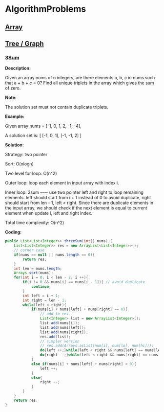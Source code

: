 # AlgorithmProblems

## [Array](https://github.com/yingyingzhuzhu/AlgorithmProblems/tree/master/array)
## [Tree / Graph](https://github.com/yingyingzhuzhu/AlgorithmProblems/tree/master/tree)


### [3Sum](https://leetcode.com/problems/3sum/description)

__Description:__

Given an array nums of n integers, are there elements a, b, c in nums such that a + b + c = 0? Find all unique triplets in the array which gives the sum of zero.

__Note:__

The solution set must not contain duplicate triplets.

__Example:__

Given array nums = [-1, 0, 1, 2, -1, -4],

A solution set is:
[
  [-1, 0, 1],
  [-1, -1, 2]
]

__Solution:__

Strategy: two pointer

Sort: O(nlogn)

Two level for loop: O(n^2)

Outer loop: loop each element in input array with index i.

Inner loop: 2sum ---- use two pointer left and right to loop remaining elements. left should start from i + 1 instead of 0 to avoid duplicate, right should start from len - 1, left < right. Since there are duplicate elements in the input array, we should check if the next element is equal to current element when update i, left and right index.

Total time complexity: O(n^2)

__Coding:__

```Java
public List<List<Integer>> threeSum(int[] nums) {
    List<List<Integer>> res = new ArrayList<List<Integer>>();
    // corner case
    if(nums == null || nums.length == 0){
        return res;
    }
    int len = nums.length;
    Arrays.sort(nums);
    for(int i = 0; i < len - 2; i ++){
        if(i != 0 && nums[i] == nums[i - 1]){ // avoid duplicate
            continue;
        }
        int left = i + 1;
        int right = len - 1;
        while(left < right){
            if(nums[i] + nums[left] + nums[right] == 0){
                // add to res
                List<Integer> list = new ArrayList<Integer>();
                list.add(nums[i]);
                list.add(nums[left]);
                list.add(nums[right]);
                res.add(list);
                // simpler version
                // res.add(Arrays.asList(num[i], num[lo], num[hi]));
                do{left ++;}while(left < right && nums[left] == nums[left - 1]); // avoid duplicate
                do{right --;}while(left < right && nums[right] == nums[right + 1]); // avoid duplicate
            }
            else if(nums[i] + nums[left] + nums[right] < 0){
                left ++;
            }
            else{
                right --;
            }
        }
    }
    return res;
}
```


